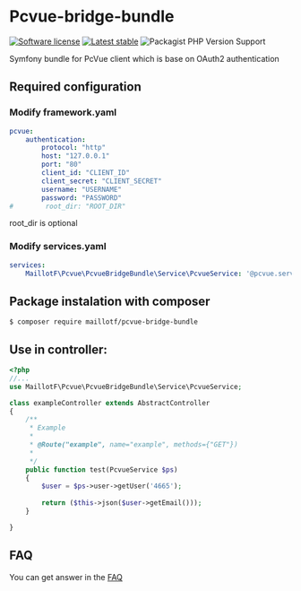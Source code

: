 # Pcvue-bridge-bundle

[![Software license][ico-license]](LICENSE)
[![Latest stable][ico-version-stable]][link-packagist]
![Packagist PHP Version Support][ico-php-version]

Symfony bundle for PcVue client which is base on OAuth2 authentication

## Required configuration

### Modify framework.yaml
```yaml
pcvue:
    authentication:
        protocol: "http"
        host: "127.0.0.1"
        port: "80"
        client_id: "CLIENT_ID"
        client_secret: "CLIENT_SECRET"
        username: "USERNAME"
        password: "PASSWORD"
#        root_dir: "ROOT_DIR"
```

root_dir is optional

### Modify services.yaml
```yaml
services:
    MaillotF\Pcvue\PcvueBridgeBundle\Service\PcvueService: '@pcvue.service'
```

## Package instalation with composer

```console
$ composer require maillotf/pcvue-bridge-bundle
```

## Use in controller:

```php
<?php
//...
use MaillotF\Pcvue\PcvueBridgeBundle\Service\PcvueService;

class exampleController extends AbstractController
{
	/**
	 * Example
	 * 
	 * @Route("example", name="example", methods={"GET"})
	 * 
	 */
	public function test(PcvueService $ps)
	{
		$user = $ps->user->getUser('4665');
		
		return ($this->json($user->getEmail()));
	}

}
```

## FAQ
You can get answer in the [FAQ](https://github.com/maillotf/pcvue-bridge-bundle/blob/master/FAQ.md)

[ico-license]: https://img.shields.io/github/license/maillotf/pcvue-bridge-bundle.svg?style=flat-square
[ico-version-stable]: https://img.shields.io/packagist/v/maillotf/pcvue-bridge-bundle
[ico-php-version]: https://img.shields.io/packagist/php-v/maillotf/pcvue-bridge-bundle

[link-packagist]: https://packagist.org/packages/maillotf/pcvue-bridge-bundle